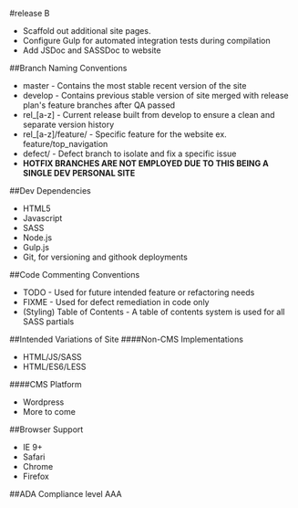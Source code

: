 #release B
 * Scaffold out additional site pages.
 * Configure Gulp for automated integration tests during compilation
 * Add JSDoc and SASSDoc to website

##Branch Naming Conventions
 * master - Contains the most stable recent version of the site
 * develop - Contains previous stable version of site merged with release plan's feature branches after QA passed
 * rel_[a-z] - Current release built from develop to ensure a clean and separate version history
 * rel_[a-z]/feature/ - Specific feature for the website ex. feature/top_navigation
 * defect/ - Defect branch to isolate and fix a specific issue
 * **HOTFIX BRANCHES ARE NOT EMPLOYED DUE TO THIS BEING A SINGLE DEV PERSONAL SITE**

##Dev Dependencies
 * HTML5
 * Javascript
 * SASS
 * Node.js
 * Gulp.js
 * Git, for versioning and githook deployments

##Code Commenting Conventions
 * TODO - Used for future intended feature or refactoring needs 
 * FIXME - Used for defect remediation in code only
 * (Styling) Table of Contents - A table of contents system is used for all SASS partials

##Intended Variations of Site
####Non-CMS Implementations
 * HTML/JS/SASS
 * HTML/ES6/LESS

####CMS Platform
 * Wordpress
 * More to come

##Browser Support
 * IE 9+
 * Safari
 * Chrome 
 * Firefox

##ADA Compliance level AAA